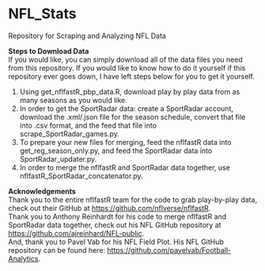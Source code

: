 # NFL_Stats
Repository for Scraping and Analyzing NFL Data

**Steps to Download Data** \
If you would like, you can simply download all of the data files you need from this repository. If you would like to know how to do it yourself if this repository ever goes down, I have left steps below for you to get it yourself.

1. Using get_nflfastR_pbp_data.R, download play by play data from as many seasons as you would like.
2. In order to get the SportRadar data: create a SportRadar account, download the .xml/.json file for the season schedule, convert that file into .csv format, and the feed that file into scrape_SportRadar_games.py.
3. To prepare your new files for merging, feed the nflfastR data into get_reg_season_only.py, and feed the SportRadar data into SportRadar_updater.py.
4. In order to merge the nflfastR and SportRadar data together, use nflfastR_SportRadar_concatenator.py.

**Acknowledgements** \
Thank you to the entire nflfastR team for the code to grab play-by-play data, check out their GitHub at https://github.com/nflverse/nflfastR. \
Thank you to Anthony Reinhardt for his code to merge nflfastR and SportRadar data together, check out his NFL GitHub repository at https://github.com/ajreinhard/NFL-public. \
And, thank you to Pavel Vab for his NFL Field Plot. His NFL GitHub repository can be found here: https://github.com/pavelvab/Football-Analytics.
